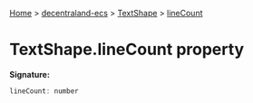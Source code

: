 [Home](./index) &gt; [decentraland-ecs](./decentraland-ecs.md) &gt; [TextShape](./decentraland-ecs.textshape.md) &gt; [lineCount](./decentraland-ecs.textshape.linecount.md)

# TextShape.lineCount property


**Signature:**
```javascript
lineCount: number
```

